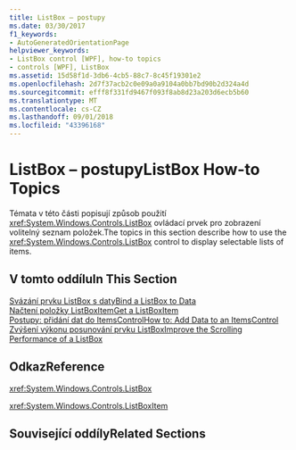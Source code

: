 ```yaml
---
title: ListBox – postupy
ms.date: 03/30/2017
f1_keywords:
- AutoGeneratedOrientationPage
helpviewer_keywords:
- ListBox control [WPF], how-to topics
- controls [WPF], ListBox
ms.assetid: 15d58f1d-3db6-4cb5-88c7-8c45f19301e2
ms.openlocfilehash: 2d7f37acb2c0e09a0a9104a0bb7bd90b2d324a4d
ms.sourcegitcommit: efff8f331fd9467f093f8ab8d23a203d6ecb5b60
ms.translationtype: MT
ms.contentlocale: cs-CZ
ms.lasthandoff: 09/01/2018
ms.locfileid: "43396168"
---
```

# <a name="listbox-how-to-topics"></a><span data-ttu-id="606fd-102">ListBox – postupy</span><span class="sxs-lookup"><span data-stu-id="606fd-102">ListBox How-to Topics</span></span>
<span data-ttu-id="606fd-103">Témata v této části popisují způsob použití <xref:System.Windows.Controls.ListBox> ovládací prvek pro zobrazení volitelný seznam položek.</span><span class="sxs-lookup"><span data-stu-id="606fd-103">The topics in this section describe how to use the <xref:System.Windows.Controls.ListBox> control to display selectable lists of items.</span></span>  
  
## <a name="in-this-section"></a><span data-ttu-id="606fd-104">V tomto oddílu</span><span class="sxs-lookup"><span data-stu-id="606fd-104">In This Section</span></span>  
 [<span data-ttu-id="606fd-105">Svázání prvku ListBox s daty</span><span class="sxs-lookup"><span data-stu-id="606fd-105">Bind a ListBox to Data</span></span>](../../../../docs/framework/wpf/controls/how-to-bind-a-listbox-to-data.md)  
 [<span data-ttu-id="606fd-106">Načtení položky ListBoxItem</span><span class="sxs-lookup"><span data-stu-id="606fd-106">Get a ListBoxItem</span></span>](../../../../docs/framework/wpf/controls/how-to-get-a-listboxitem.md)  
 [<span data-ttu-id="606fd-107">Postupy: přidání dat do ItemsControl</span><span class="sxs-lookup"><span data-stu-id="606fd-107">How to: Add Data to an ItemsControl</span></span>](https://msdn.microsoft.com/library/271e52ce-0f44-4b1f-a7da-0bc72bd9ed65)  
 [<span data-ttu-id="606fd-108">Zvýšení výkonu posunování prvku ListBox</span><span class="sxs-lookup"><span data-stu-id="606fd-108">Improve the Scrolling Performance of a ListBox</span></span>](../../../../docs/framework/wpf/controls/how-to-improve-the-scrolling-performance-of-a-listbox.md)  
  
## <a name="reference"></a><span data-ttu-id="606fd-109">Odkaz</span><span class="sxs-lookup"><span data-stu-id="606fd-109">Reference</span></span>  
 <xref:System.Windows.Controls.ListBox>  
  
 <xref:System.Windows.Controls.ListBoxItem>  
  
## <a name="related-sections"></a><span data-ttu-id="606fd-110">Související oddíly</span><span class="sxs-lookup"><span data-stu-id="606fd-110">Related Sections</span></span>
